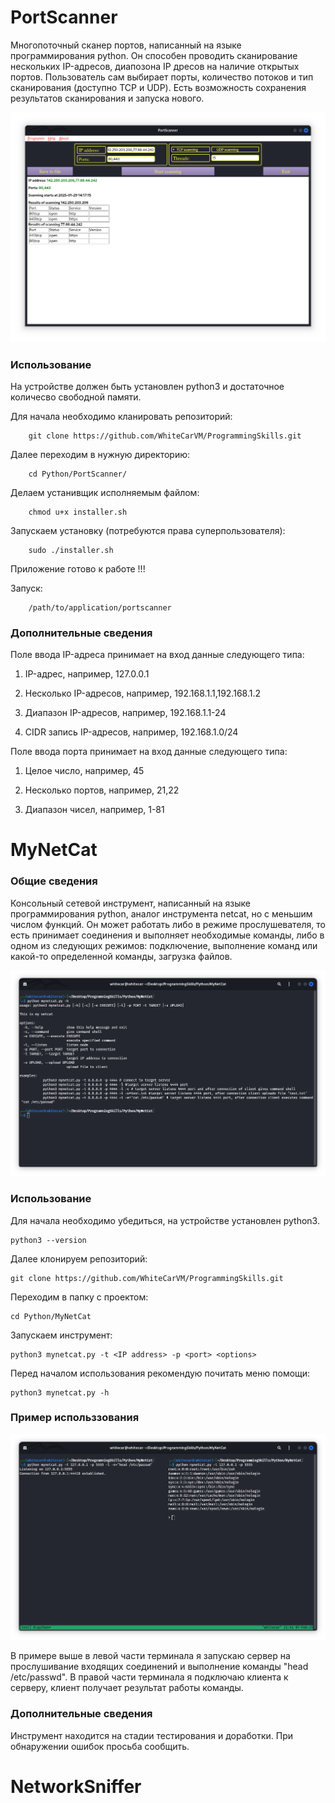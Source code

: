 # PortScanner
Многопоточный сканер портов, написанный на языке программирования python. Он способен проводить сканирование нескольких IP-адресов, диапозона IP дресов на наличие открытых портов.
Пользователь сам выбирает порты, количество потоков и тип сканирования (доступно TCP и UDP). Есть возможность сохранения результатов сканирования и запуска нового.

![Image alt](https://github.com/WhiteCarVM/ProgrammingSkills/blob/main/pictures_to_readme/main_window.png)

### Использование
На устройстве должен быть установлен python3 и достаточное количесво свободной памяти.

Для начала необходимо кланировать репозиторий:

        git clone https://github.com/WhiteCarVM/ProgrammingSkills.git

Далее переходим в нужную директорию:

        cd Python/PortScanner/

Делаем устанивщик исполняемым файлом:

        chmod u+x installer.sh

Запускаем установку (потребуются права суперпользователя):

        sudo ./installer.sh

Приложение готово к работе !!! 

Запуск: 

        /path/to/application/portscanner

### Дополнительные сведения

Поле ввода IP-адреса принимает на вход данные следующего типа:

1. IP-адрес, например, 127.0.0.1

2. Несколько IP-адресов, например, 192.168.1.1,192.168.1.2

3. Диапазон IP-адресов, например, 192.168.1.1-24

4. CIDR запись IP-адресов, например, 192.168.1.0/24

Поле ввода порта принимает на вход данные следующего типа:

1. Целое число, например, 45

2. Несколько портов, например, 21,22

3. Диапазон чисел, например, 1-81

# MyNetCat

### Общие сведения

Консольный сетевой инструмент, написанный на языке программирования python, аналог инструмента netcat, но с меньшим числом функций. 
Он может работать либо в режиме прослушевателя, то есть принимает соединения и выполняет необходимые команды, либо в одном из следующих режимов: 
подключение, выполнение команд или какой-то определенной команды, загрузка файлов.

![Image alt](https://github.com/WhiteCarVM/ProgrammingSkills/blob/main/pictures_to_readme/mynetcat_main.png)

### Использование

Для начала необходимо убедиться, на устройстве установлен python3.

	python3 --version

Далее клонируем репозиторий:

	git clone https://github.com/WhiteCarVM/ProgrammingSkills.git

Переходим в папку с проектом:

	cd Python/MyNetCat

Запускаем инструмент:

	python3 mynetcat.py -t <IP address> -p <port> <options>

Перед началом использования рекомендую почитать меню помощи:

	python3 mynetcat.py -h

### Пример использзования

![Image alt](https://github.com/WhiteCarVM/ProgrammingSkills/blob/main/pictures_to_readme/mynetcat_example.png)

В примере выше в левой части терминала я запускаю сервер на прослушивание входящих соединений и выполнение команды "head /etc/passwd". 
В правой части терминала я подключаю клиента к серверу, клиент получает результат работы команды.

### Дополнительные сведения

Инструмент находится на стадии тестирования и доработки. При обнаружении ошибок просьба сообщить.

# NetworkSniffer
